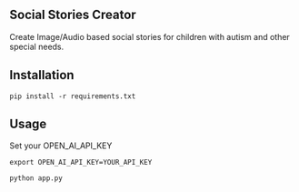 ## Social Stories Creator
Create Image/Audio based social stories for children with autism and other special needs.

## Installation
```
pip install -r requirements.txt
```

## Usage
Set your OPEN_AI_API_KEY

```
export OPEN_AI_API_KEY=YOUR_API_KEY
```

```
python app.py
```